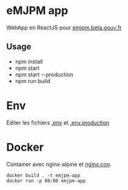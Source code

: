 # eMJPM app

WebApp en ReactJS pour [emjpm.beta.gouv.fr](http://emjpm.beta.gouv.Fr)

## Usage

 - npm install
 - npm start
 - npm start --production
 - npm run build

# Env

Editer les fichiers [.env](./.env) et [.env.production](./.env.production)

# Docker

Container avec nginx-alpine et [nginx.con](./ngonx.conf).

```
docker build . -t emjpm-app
docker run -p 88:80 emjpm-app
